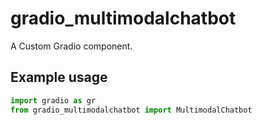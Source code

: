 
# gradio_multimodalchatbot
A Custom Gradio component.

## Example usage

```python
import gradio as gr
from gradio_multimodalchatbot import MultimodalChatbot
```
